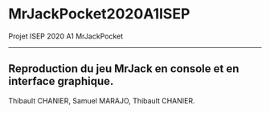 # MrJackPocket2020A1ISEP
Projet ISEP 2020 A1 MrJackPocket 

-----------------------------------------------------------------
Reproduction du jeu MrJack en console et en interface graphique.
-----------------------------------------------------------------

Thibault CHANIER, Samuel  MARAJO, Thibault CHANIER.
